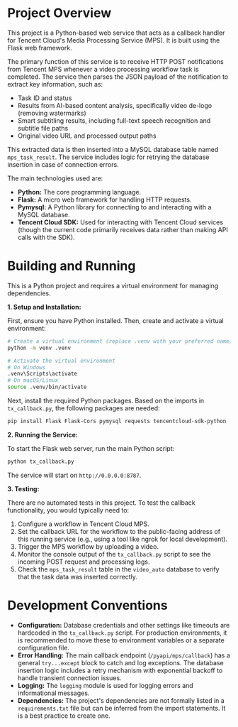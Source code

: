 # Project Overview

This project is a Python-based web service that acts as a callback handler for Tencent Cloud's Media Processing Service (MPS). It is built using the Flask web framework.

The primary function of this service is to receive HTTP POST notifications from Tencent MPS whenever a video processing workflow task is completed. The service then parses the JSON payload of the notification to extract key information, such as:

*   Task ID and status
*   Results from AI-based content analysis, specifically video de-logo (removing watermarks)
*   Smart subtitling results, including full-text speech recognition and subtitle file paths
*   Original video URL and processed output paths

This extracted data is then inserted into a MySQL database table named `mps_task_result`. The service includes logic for retrying the database insertion in case of connection errors.

The main technologies used are:
*   **Python:** The core programming language.
*   **Flask:** A micro web framework for handling HTTP requests.
*   **Pymysql:** A Python library for connecting to and interacting with a MySQL database.
*   **Tencent Cloud SDK:** Used for interacting with Tencent Cloud services (though the current code primarily receives data rather than making API calls with the SDK).

# Building and Running

This is a Python project and requires a virtual environment for managing dependencies.

**1. Setup and Installation:**

First, ensure you have Python installed. Then, create and activate a virtual environment:

```bash
# Create a virtual environment (replace .venv with your preferred name)
python -m venv .venv

# Activate the virtual environment
# On Windows
.venv\Scripts\activate
# On macOS/Linux
source .venv/bin/activate
```

Next, install the required Python packages. Based on the imports in `tx_callback.py`, the following packages are needed:

```bash
pip install Flask Flask-Cors pymysql requests tencentcloud-sdk-python
```

**2. Running the Service:**

To start the Flask web server, run the main Python script:

```bash
python tx_callback.py
```

The service will start on `http://0.0.0.0:8787`.

**3. Testing:**

There are no automated tests in this project. To test the callback functionality, you would typically need to:
1.  Configure a workflow in Tencent Cloud MPS.
2.  Set the callback URL for the workflow to the public-facing address of this running service (e.g., using a tool like ngrok for local development).
3.  Trigger the MPS workflow by uploading a video.
4.  Monitor the console output of the `tx_callback.py` script to see the incoming POST request and processing logs.
5.  Check the `mps_task_result` table in the `video_auto` database to verify that the task data was inserted correctly.

# Development Conventions

*   **Configuration:** Database credentials and other settings like timeouts are hardcoded in the `tx_callback.py` script. For production environments, it is recommended to move these to environment variables or a separate configuration file.
*   **Error Handling:** The main callback endpoint (`/pyapi/mps/callback`) has a general `try...except` block to catch and log exceptions. The database insertion logic includes a retry mechanism with exponential backoff to handle transient connection issues.
*   **Logging:** The `logging` module is used for logging errors and informational messages.
*   **Dependencies:** The project's dependencies are not formally listed in a `requirements.txt` file but can be inferred from the import statements. It is a best practice to create one.
